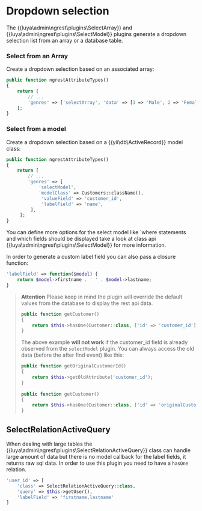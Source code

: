 # Dropdown selection

The {{luya\admin\ngrest\plugins\SelectArray}} and {{luya\admin\ngrest\plugins\SelectModel}} plugins generate a dropdown selection list from an array or a database table.

### Select from an Array

Create a dropdown selection based on an associated array:

```php
public function ngrestAttributeTypes()
{
    return [
        // ...
        'genres' => ['selectArray', 'data' => [1 => 'Male', 2 => 'Female']],
    ];
}
```

### Select from a model

Create a dropdown selection based on a {{yii\db\ActiveRecord}} model class:

```php
public function ngrestAttributeTypes()
{
    return [
        // ...
        'genres' => [
            'selectModel', 
            'modelClass' => Customers::className(), 
             'valueField' => 'customer_id', 
             'labelField' => 'name',
         ],
     ];
}
```

You can define more options for the select model like `where statements and which fields should be displayed take a look at class api {{luya\admin\ngrest\plugins\SelectModel}} for more information.

In order to generate a custom label field you can also pass a closure function:

```php
'labelField' => function($model) {
    return $model->firstname . ' ' . $model->lastname;
}
```

> **Attention** Please keep in mind the plugin will override the default values from the database to display the rest api data.
> 
> ```php
> public function getCustomer()
> {
>     return $this->hasOne(Customer::class, ['id' => 'customer_id']);
> }
> ```
> 
> The above example **will not work** if the customer_id field is already observed from the `selectModel` plugin. You can always access the old data (before the after find event) like this:
> 
> ```php
> public function getOriginalCustomerId()
> {
>     return $this->getOldAttribute('customer_id');
> }
>     
> public function getCustomer()
> {
>     return $this->hasOne(Customer::class, ['id' => 'originalCustomerId']);
> }
> ```

## SelectRelationActiveQuery

When dealing with large tables the {{luya\admin\ngrest\plugins\SelectRelationActiveQuery}} class can handle large amount of data but there is no model callback for the label fields, it returns raw sql data. In order to use this plugin you need to have a `hasOne` relation.

```php
'user_id' => [
    'class' => SelectRelationActiveQuery::class, 
    'query' => $this->getUser(), 
    'labelField' => 'firstname,lastname'
]
```
